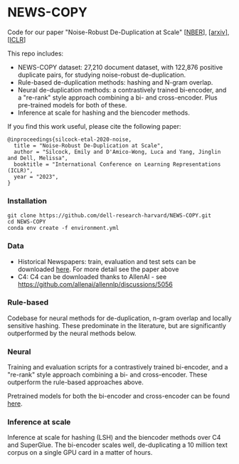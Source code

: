 # NEWS-COPY

Code for our paper "Noise-Robust De-Duplication at Scale"
[[NBER](https://www.nber.org/papers/w30726)], [[arxiv](https://arxiv.org/abs/2210.04261)], [[ICLR](https://openreview.net/forum?id=bAz2DBS35i)]

This repo includes: 
- NEWS-COPY dataset: 27,210 document dataset, with 122,876 positive duplicate pairs, for studying noise-robust de-duplication. 
- Rule-based de-duplication methods: hashing and N-gram overlap. 
- Neural de-duplication methods: a contrastively trained bi-encoder, and a "re-rank" style approach combining a bi- and cross-encoder. Plus pre-trained models for both of these. 
- Inference at scale for hashing and the biencoder methods.  

If you find this work useful, please cite the following paper: 

    @inproceedings{silcock-etal-2020-noise,
      title = "Noise-Robust De-Duplication at Scale",
      author = "Silcock, Emily and D'Amico-Wong, Luca and Yang, Jinglin and Dell, Melissa",
      booktitle = "International Conference on Learning Representations (ICLR)",
      year = "2023",
    }

### Installation

    git clone https://github.com/dell-research-harvard/NEWS-COPY.git
    cd NEWS-COPY
    conda env create -f environment.yml


### Data
- Historical Newspapers: train, evaluation and test sets can be downloaded [here](https://www.dropbox.com/sh/so3iw4xecayyrow/AAAiy5FhDf0WpUeHFzxO1SIza?dl=0). For more detail see the paper above 
- C4: C4 can be downloaded thanks to AllenAI - see https://github.com/allenai/allennlp/discussions/5056


### Rule-based
Codebase for neural methods for de-duplication, n-gram overlap and locally sensitive hashing. These predominate in the literature, but are significantly outperformed by the neural methods below. 


### Neural
Training and evaluation scripts for a contrastively trained bi-encoder, and a "re-rank" style approach combining a bi- and cross-encoder. These outperform the rule-based approaches above. 

Pretrained models for both the bi-encoder and cross-encoder can be found [here](https://www.dropbox.com/sh/so3iw4xecayyrow/AAAiy5FhDf0WpUeHFzxO1SIza?dl=0).

### Inference at scale
Inference at scale for hashing (LSH) and the biencoder methods over C4 and SuperGlue. The bi-encoder scales well, de-duplicating a 10 million text corpus on a single GPU card in a matter of hours. 
